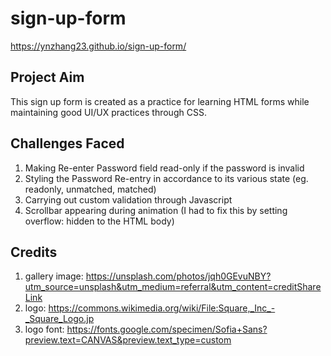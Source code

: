 # sign-up-form

https://ynzhang23.github.io/sign-up-form/

## Project Aim
This sign up form is created as a practice for learning HTML forms while maintaining good UI/UX practices through CSS.

## Challenges Faced
1. Making Re-enter Password field read-only if the password is invalid
2. Styling the Password Re-entry in accordance to its various state (eg. readonly, unmatched, matched)
3. Carrying out custom validation through Javascript
4. Scrollbar appearing during animation (I had to fix this by setting overflow: hidden to the HTML body)

## Credits
1. gallery image: https://unsplash.com/photos/jqh0GEvuNBY?utm_source=unsplash&utm_medium=referral&utm_content=creditShareLink
2. logo: https://commons.wikimedia.org/wiki/File:Square,_Inc_-_Square_Logo.jp
3. logo font: https://fonts.google.com/specimen/Sofia+Sans?preview.text=CANVAS&preview.text_type=custom
